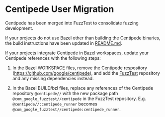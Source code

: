 # Centipede User Migration

Centipede has been merged into FuzzTest to consolidate fuzzing development.

If your projects do not use Bazel other than building the Centipede binaries,
the build instructions have been updated in [README.md](./README.md).

If your projects integrate Centipede in Bazel workspaces, update your Centipede
references with the following steps:

1.  In the Bazel WORKSPACE files, remove the Centipede respository
    (https://github.com/google/centipede), and add the
    [FuzzTest](../doc/quickstart-bazel.md#set-up-a-bazel-workspace) repository
    and any missing dependencies instead.

2.  In the Bazel BUILD/bzl files, replace any references of the Centipede
    repository `@centipede//` with the new package path
    `@com_google_fuzztest//centipede` in the FuzzTest repository. E.g.
    `@centipede//:centipede_runner` becomes
    `@com_google_fuzztest//centipede:centipede_runner`.
